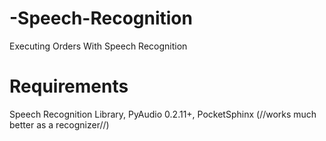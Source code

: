 # -Speech-Recognition
Executing Orders With Speech Recognition

# Requirements
Speech Recognition Library, PyAudio 0.2.11+, PocketSphinx (//works much better as a recognizer//)
